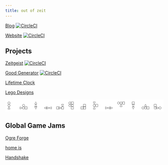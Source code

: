 ```yaml
---
title: out of zeit
---
```


[Blog](https://ooz.github.io/blog/) [![CircleCI](https://circleci.com/gh/ooz/blog.svg?style=shield)](https://circleci.com/gh/ooz/blog)

[Website](https://ooz.github.io) [![CircleCI](https://circleci.com/gh/ooz/ooz.github.io.svg?style=shield)](https://circleci.com/gh/ooz/ooz.github.io)


## Projects

[Zeitgeist](https://ooz.github.io/zeitgeist/) [![CircleCI](https://circleci.com/gh/ooz/zeitgeist.svg?style=shield)](https://circleci.com/gh/ooz/zeitgeist)

[Good Generator](https://ooz.github.io/ggpy/) [![CircleCI](https://circleci.com/gh/ooz/ggpy.svg?style=shield)](https://circleci.com/gh/ooz/ggpy)

[Lifetime Clock](https://ooz.github.io/lifetime-clock/?headline=Olli%27s%20Zeit&workingHoursPerWeek=35&regularHoursPerWeek=77&hourlyNet=16.10&angus)

[Lego Designs](https://github.com/ooz/lego/)

[![Bauhaus Creatures](https://raw.githubusercontent.com/ooz/art/master/bauhaus_creatures/examples/13x1x1552518380.png)](https://github.com/ooz/art/tree/master/bauhaus_creatures)


## Global Game Jams

[Ogre Forge](https://ooz.github.io/ogre-forge/)

[home is](https://ooz.github.io/home-is/)

[Handshake](https://ooz.github.io/handshake/)
